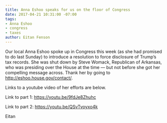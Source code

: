 ```yaml
---
title: Anna Eshoo speaks for us on the floor of Congress
date: 2017-04-21 10:31:00 -07:00
tags:
- Anna Eshoo
- congress
- taxes
author: Eitan Fenson
---
```


Our local Anna Eshoo spoke up in Congress this week (as she had promised to do last Sunday) to introduce a resolution to force disclosure of Trump’s tax records.  She was shut down by Steve Womack, Republican of Arkansas, who was presiding over the House at the time — but not before she got her compelling message across.  Thank her by going to http://eshoo.house.gov/contact/.

Links to a youtube video of her efforts are below.

Link to part 1:  https://youtu.be/9fdJe8Zhuhc

Link to part 2: https://youtu.be/QSvTvoyxo4k

Eitan